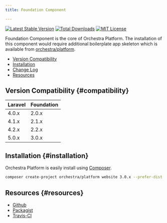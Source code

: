 ```yaml
---
title: Foundation Component

---
```


[![Latest Stable Version](https://img.shields.io/github/release/orchestral/foundation.svg?style=flat)](https://packagist.org/packages/orchestra/foundation)
[![Total Downloads](https://img.shields.io/packagist/dt/orchestra/foundation.svg?style=flat)](https://packagist.org/packages/orchestra/foundation)
[![MIT License](https://img.shields.io/packagist/l/orchestra/foundation.svg?style=flat)](https://packagist.org/packages/orchestra/foundation)

Foundation Component is the core of Orchestra Platform. The installation of this component would require additional boilerplate app skeleton which is available from [orchestra/platform](https://github.com/orchestral/platform).

* [Version Compatibility](#compatibility)
* [Installation](#installation)
* [Change Log]({doc-url}/components/foundation/changes#v3-0)
* [Resources](#resources)

## Version Compatibility {#compatibility}

Laravel    | Foundation
:----------|:----------
 4.0.x     | 2.0.x
 4.1.x     | 2.1.x
 4.2.x     | 2.2.x
 5.0.x     | 3.0.x

## Installation {#installation}

Orchestra Platform is easily install using [Composer](http://getcomposer.org).

```bash
composer create-project orchestra/platform website 3.0.x --prefer-dist
```

## Resources {#resources}

* [Github](https://github.com/orchestral/foundation)
* [Packagist](https://packagist.org/packages/orchestra/foundation)
* [Travis-CI](https://travis-ci.org/orchestral/foundation)

